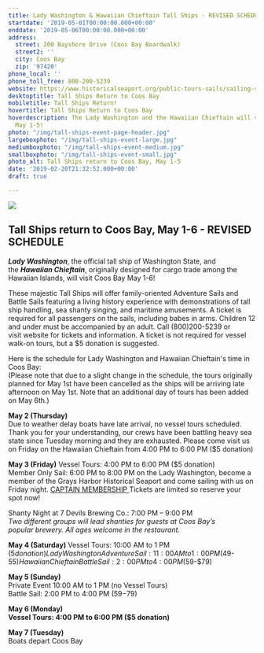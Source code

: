 ```yaml
---
title: Lady Washington & Hawaiian Chieftain Tall Ships - REVISED SCHEDULE
startdate: '2019-05-01T00:00:00.000+00:00'
enddate: '2019-05-06T00:00:00.000+00:00'
address:
  street: 200 Bayshore Drive (Coos Bay Boardwalk)
  street2: ''
  city: Coos Bay
  zip: '97420'
phone_local: ''
phone_toll_free: 800-200-5239
website: https://www.historicalseaport.org/public-tours-sails/sailing-schedule/coos-bay-oregon/
desktoptitle: Tall Ships Return to Coos Bay
mobiletitle: Tall Ships Return!
hovertitle: Tall Ships Return to Coos Bay
hoverdescription: The Lady Washington and the Hawaiian Chieftain will visit Coos Bay
  May 1-5!
photo: "/img/tall-ships-event-page-header.jpg"
largeboxphoto: "/img/tall-ships-event-large.jpg"
mediumboxphoto: "/img/tall-ships-event-medium.jpg"
smallboxphoto: "/img/tall-ships-event-small.jpg"
photo_alt: Tall Ships return to Coos Bay, May 1-5
date: '2019-02-20T21:32:52.000+00:00'
draft: true

---
```

![](/img/tall-ships-blog-header-695x322.jpg)

## Tall Ships return to Coos Bay, May 1-6 - REVISED SCHEDULE

**_Lady Washington_**, the official tall ship of Washington State, and the **_Hawaiian Chieftain_**, originally designed for cargo trade among the Hawaiian Islands, will visit Coos Bay May 1-6!

These majestic Tall Ships will offer family-oriented Adventure Sails and Battle Sails featuring a living history experience with demonstrations of tall ship handling, sea shanty singing, and maritime amusements. A ticket is required for all passengers on the sails, including babes in arms. Children 12 and under must be accompanied by an adult.
Call (800)200-5239 or visit website for tickets and information. A ticket is not required for vessel walk-on tours, but a $5 donation is suggested.

Here is the schedule for Lady Washington and Hawaiian Chieftain's time in Coos Bay:  
(Please note that due to a slight change in the schedule, the tours originally planned for May 1st have been cancelled as the ships will be arriving late afternoon on May 1st. Note that an additional day of tours has been added on May 6th.)

**May 2 (Thursday)**  
Due to weather delay boats have late arrival, no vessel tours scheduled. Thank you for your understanding, our crews have been battling heavy sea state since Tuesday morning and they are exhausted. Please come visit us on Friday on the Hawaiian Chieftain from 4:00 PM to 6:00 PM ($5 donation)

**May 3 (Friday)**
Vessel Tours: 4:00 PM to 6:00 PM ($5 donation)  
Member Only Sail: 6:00 PM to 8:00 PM on the Lady Washington, become a member of the Grays Harbor Historical Seaport and come sailing with us on Friday night. [CAPTAIN MEMBERSHIP ](https://tallshipstore.com/products/captain)Tickets are limited so reserve your spot now!

Shanty Night at 7 Devils Brewing Co.: 7:00 PM – 9:00 PM  
_Two different groups will lead shanties for guests at Coos Bay’s_  
_popular brewery. All ages welcome in the restaurant._

**May 4 (Saturday)**
Vessel Tours: 10:00 AM to 1 PM ($5 donation) Lady Washington
Adventure Sail: 11:00 AM to 1:00 PM ($49-$55) Hawaiian Chieftain
Battle Sail: 2:00 PM to 4:00 PM ($59-$79)

**May 5 (Sunday)**   
Private Event 10:00 AM to 1 PM (no Vessel Tours)  
Battle Sail: 2:00 PM to 4:00 PM ($59-$79)

**May 6 (Monday)  
Vessel Tours: 4:00 PM to 6:00 PM ($5 donation)**

**May 7 (Tuesday)**  
Boats depart Coos Bay